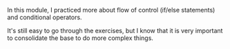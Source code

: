 In this module, I practiced more about flow of control (if/else statements) and conditional operators.

It's still easy to go through the exercises, but I know that it is very important to consolidate the base to do more complex things.

